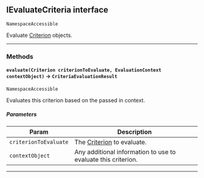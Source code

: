 ## IEvaluateCriteria interface

`NamespaceAccessible`

Evaluate [Criterion](apis/EvaluationsApi/Criterion.md) objects.

---
### Methods
<!-- panels:start -->
<!-- div:left-panel -->
#### `evaluate(Criterion criterionToEvaluate, EvaluationContext contextObject)` → `CriteriaEvaluationResult`

`NamespaceAccessible`

Evaluates this criterion based on the passed in context.

##### Parameters
|Param|Description|
|-----|-----------|
|`criterionToEvaluate` |  The [Criterion](apis/EvaluationsApi/Criterion.md) to evaluate. |
|`contextObject` |  Any additional information to use to evaluate this criterion. |

<!-- panels:end -->
---
